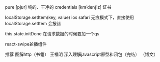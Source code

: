 pure   [pjʊr] 纯的、干净的
credentials   [krəˈdenʃlz]  证书


localStorage.setItem(key, value)
    ios safari 无痕模式下，直接使用 localStorage.setItem 会报错
            
this.state.initDone 
在请求数据的时候要加一个qs 



react-swipe轮播组件




推荐
图解http（书籍）
王福明 深入理解javascript原型和闭包（完结） （博文）